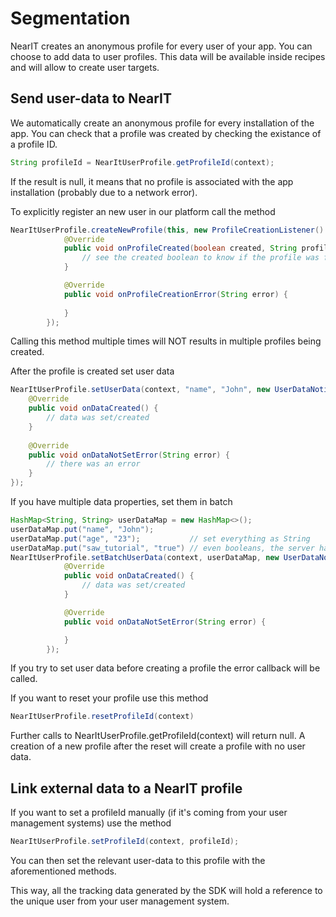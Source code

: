 # Segmentation

NearIT creates an anonymous profile for every user of your app. You can choose to add data to user profiles. This data will be available inside recipes and will allow to create user targets.

## Send user-data to NearIT

We automatically create an anonymous profile for every installation of the app. You can check that a profile was created by checking the existance of a profile ID.
```java
String profileId = NearItUserProfile.getProfileId(context);
```
If the result is null, it means that no profile is associated with the app installation (probably due to a network error).

To explicitly register an new user in our platform call the method
```java
NearItUserProfile.createNewProfile(this, new ProfileCreationListener() {
            @Override
            public void onProfileCreated(boolean created, String profileId) {
                // see the created boolean to know if the profile was freshly created or was already created 
            }

            @Override
            public void onProfileCreationError(String error) {
                
            }
        });
```
Calling this method multiple times will NOT results in multiple profiles being created.

After the profile is created set user data
```java
NearItUserProfile.setUserData(context, "name", "John", new UserDataNotifier() {
    @Override
    public void onDataCreated() {
        // data was set/created                                                
    }
                                                       
    @Override
    public void onDataNotSetError(String error) {
        // there was an error                        
    }
});
```

If you have multiple data properties, set them in batch
```java
HashMap<String, String> userDataMap = new HashMap<>();
userDataMap.put("name", "John");
userDataMap.put("age", "23");           // set everything as String
userDataMap.put("saw_tutorial", "true") // even booleans, the server has all the right logic
NearItUserProfile.setBatchUserData(context, userDataMap, new UserDataNotifier() {
            @Override
            public void onDataCreated() {
                // data was set/created 
            }

            @Override
            public void onDataNotSetError(String error) {

            }
        });
```
If you try to set user data before creating a profile the error callback will be called.

If you want to reset your profile use this method
```java
NearItUserProfile.resetProfileId(context)
```
Further calls to NearItUserProfile.getProfileId(context) will return null.
A creation of a new profile after the reset will create a profile with no user data.

## Link external data to a NearIT profile

If you want to set a profileId manually (if it's coming from your user management systems) use the method
```java
NearItUserProfile.setProfileId(context, profileId);
```
You can then set the relevant user-data to this profile with the aforementioned methods.

This way, all the tracking data generated by the SDK will hold a reference to the unique user from your user management system.

